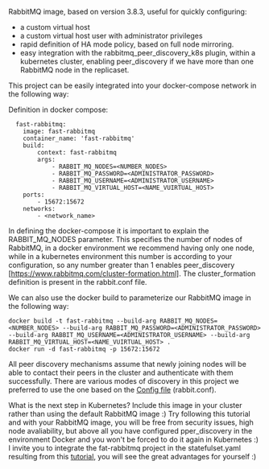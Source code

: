 RabbitMQ image, based on version 3.8.3, useful for quickly configuring:
- a custom virtual host
- a custom virtual host user with administrator privileges
- rapid definition of HA mode policy, based on full node mirroring.
- easy integration with the rabbitmq_peer_discovery_k8s plugin, within a kubernetes cluster, enabling peer_discovery if we have more than one RabbitMQ node in the replicaset.

This project can be easily integrated into your docker-compose network in the following way:


Definition in docker compose:

	  fast-rabbitmq:
		image: fast-rabbitmq
		container_name: 'fast-rabbitmq'
		build:
			context: fast-rabbitmq
			args:
				- RABBIT_MQ_NODES=<NUMBER_NODES>
				- RABBIT_MQ_PASSWORD=<ADMINISTRATOR_PASSWORD>
				- RABBIT_MQ_USERNAME=<ADMINISTRATOR_USERNAME>
				- RABBIT_MQ_VIRTUAL_HOST=<NAME_VUIRTUAL_HOST>
		ports:
			- 15672:15672
		networks:
			- <network_name>
				
In defining the docker-compose it is important to explain the RABBIT_MQ_NODES parameter. This specifies the number of nodes of RabbitMQ, in a docker environment we recommend having only one node, while in a kubernetes environment this number is according to your configuration, so any number greater than 1 enables peer_discovery [https://www.rabbitmq.com/cluster-formation.html]. The cluster_formation definition is present in the rabbit.conf file.

We can also use the docker build to parameterize our RabbitMQ image in the following way:

	docker build -t fast-rabbitmq --build-arg RABBIT_MQ_NODES=<NUMBER_NODES> --build-arg RABBIT_MQ_PASSWORD=<ADMINISTRATOR_PASSWORD> --build-arg RABBIT_MQ_USERNAME=<ADMINISTRATOR_USERNAME> --build-arg RABBIT_MQ_VIRTUAL_HOST=<NAME_VUIRTUAL_HOST> .
	docker run -d fast-rabbitmq -p 15672:15672

All peer discovery mechanisms assume that newly joining nodes will be able to contact their peers in the cluster and authenticate with them successfully.
There are various modes of discovery in this project we preferred to use the one based on the [Config file](https://www.rabbitmq.com/cluster-formation.html#peer-discovery-classic-config) (rabbit.conf).

What is the next step in Kubernetes? Include this image in your cluster rather than using the default RabbitMQ image :) Try following this tutorial and with your RabbitMQ image, you will be free from security issues, high node avaliability, but above all you have configured pper_discovery in the environment Docker and you won't be forced to do it again in Kubernetes :) I invite you to integrate the fat-rabbitmq project in the statefulset.yaml resulting from this [tutorial](https://www.youtube.com/watch?v=_lpDfMkxccc&ab_channel=ThatDevOpsGuy), you will see the great advantages for yourself :)
